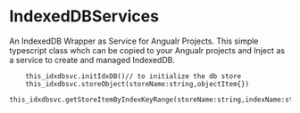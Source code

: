 # IndexedDBServices
An IndexedDB Wrapper as  Service for Angualr Projects.
This simple typescript class whch can be copied to your Angualr projects and Inject as a service to create and managed IndexedDB.
~~~Once you Injected the Service you can call the servoce method
    this_idxdbsvc.initIdxDB()// to initialize the db store
    this_idxdbsvc.storeObject(storeName:string,objectItem{})
    this_idxdbsvc.getStoreItemByIndexKeyRange(storeName:string,indexName:string,IndexKeyRange:IDBKeyRange)
